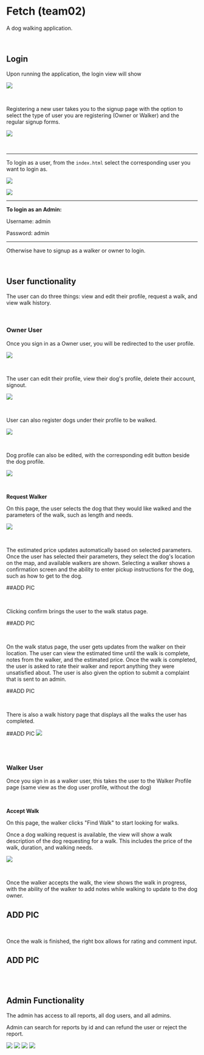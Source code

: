 # Fetch (team02)

A dog walking application. 

<br>

## Login 

Upon running the application, the login view will show

![](readme/index.png)

<br>

Registering a new user takes you to the signup page with the option to select the type of user you are registering (Owner or Walker) and the regular signup forms. 

![](readme/signup.png)

<br>

---

To login as a user, from the <code>index.html</code> select the corresponding user you want to login as. 

![](readme/login.png)

![](readme/signup2.png)

---

<strong>To login as an Admin: </strong>

Username: admin

Password: admin

---

Otherwise have to signup as a walker or owner to login. 

<br>

## User functionality

The user can do three things: view and edit their profile, request a walk, and view walk history.

<br>

### Owner User

Once you sign in as a Owner user, you will be redirected to the user profile. 

![](readme/ownerprofile.png)

<br>

The user can edit their profile, view their dog's profile, delete their account, signout. 

![](readme/ownerprofileedit.png)

<br>

User can also register dogs under their profile to be walked. 

![](readme/registerDog.png)

<br>

Dog profile can also be edited, with the corresponding edit button beside the dog profile. 

![](readme/editDog.png)

<br>

<strong>Request Walker </strong>

On this page, the user selects the dog that they would like walked and the parameters of the walk, such as length and needs. 

![](readme/requestwalk.png)

<br>

The estimated price updates automatically based on selected parameters. Once the user has selected their parameters, they select the dog's location on the map, and available walkers are shown. Selecting a walker shows a confirmation screen and the ability to enter pickup instructions for the dog, such as how to get to the dog.

##ADD PIC

<br>

Clicking confirm brings the user to the walk status page.

##ADD PIC

<br>

On the walk status page, the user gets updates from the walker on their location. The user can view the estimated time until the walk is complete, notes from the walker, and the estimated price. Once the walk is completed, the user is asked to rate their walker and report anything they were unsatisfied about. The user is also given the option to submit a complaint that is sent to an admin.

##ADD PIC

<br>

There is also a walk history page that displays all the walks the user has completed. 

##ADD PIC
![](readme/walkhistory.png)

<br>
<br>

### Walker User

Once you sign in as a walker user, this takes the user to the Walker Profile page (same view as the dog user profile, without the dog)

<br>

<strong>Accept Walk </strong>

On this page, the walker clicks "Find Walk" to start looking for walks. 

Once a dog walking request is available, the view will show a walk description of the dog requesting for a walk. This includes the price of the walk, duration, and walking needs. 

![](readme/startwalk.png)

<br>

Once the walker accepts the walk, the view shows the walk in progress, with the ability of the walker to add notes while walking to update to the dog owner.

## ADD PIC

<br>

Once the walk is finished, the right box allows for rating and comment input. 

## ADD PIC

<br>
<br>

## Admin Functionality

The admin has access to all reports, all dog users, and all admins. 

Admin can search for reports by id and can refund the user or reject the report.

<img src="readme/reports.png">
<img src="readme/allwalkers.png">
<img src="readme/alldogs.png">
<img src="readme/allwalks.png">


<br>
<br>
<br>
<br>
